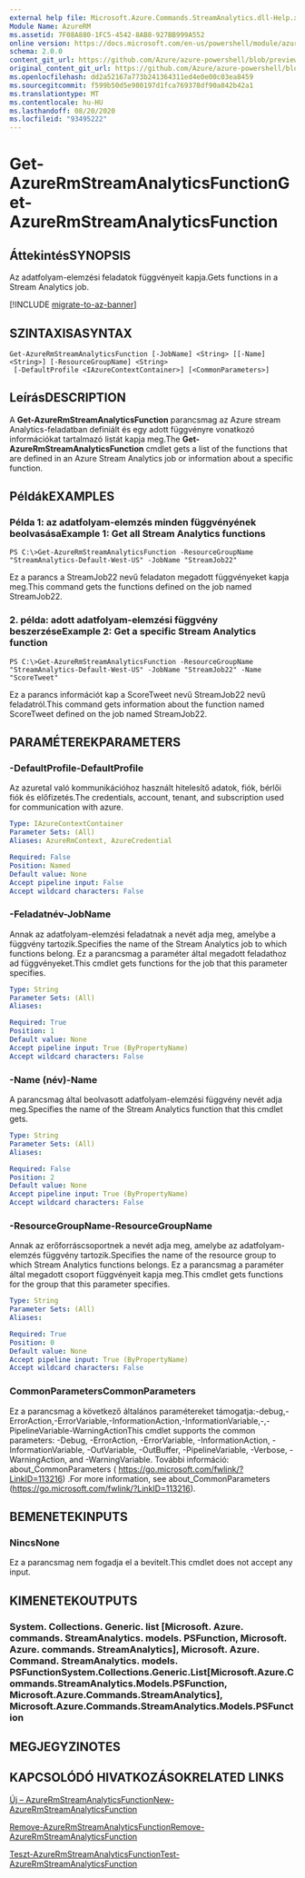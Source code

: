 ```yaml
---
external help file: Microsoft.Azure.Commands.StreamAnalytics.dll-Help.xml
Module Name: AzureRM
ms.assetid: 7F08A880-1FC5-4542-8AB8-927BB999A552
online version: https://docs.microsoft.com/en-us/powershell/module/azurerm.streamanalytics/get-azurermstreamanalyticsfunction
schema: 2.0.0
content_git_url: https://github.com/Azure/azure-powershell/blob/preview/src/ResourceManager/StreamAnalytics/Commands.StreamAnalytics/help/Get-AzureRmStreamAnalyticsFunction.md
original_content_git_url: https://github.com/Azure/azure-powershell/blob/preview/src/ResourceManager/StreamAnalytics/Commands.StreamAnalytics/help/Get-AzureRmStreamAnalyticsFunction.md
ms.openlocfilehash: dd2a52167a773b241364311ed4e0e00c03ea8459
ms.sourcegitcommit: f599b50d5e980197d1fca769378df90a842b42a1
ms.translationtype: MT
ms.contentlocale: hu-HU
ms.lasthandoff: 08/20/2020
ms.locfileid: "93495222"
---
```

# <span data-ttu-id="ff6e4-101">Get-AzureRmStreamAnalyticsFunction</span><span class="sxs-lookup"><span data-stu-id="ff6e4-101">Get-AzureRmStreamAnalyticsFunction</span></span>

## <span data-ttu-id="ff6e4-102">Áttekintés</span><span class="sxs-lookup"><span data-stu-id="ff6e4-102">SYNOPSIS</span></span>
<span data-ttu-id="ff6e4-103">Az adatfolyam-elemzési feladatok függvényeit kapja.</span><span class="sxs-lookup"><span data-stu-id="ff6e4-103">Gets functions in a Stream Analytics job.</span></span>

[!INCLUDE [migrate-to-az-banner](../../includes/migrate-to-az-banner.md)]

## <span data-ttu-id="ff6e4-104">SZINTAXISA</span><span class="sxs-lookup"><span data-stu-id="ff6e4-104">SYNTAX</span></span>

```
Get-AzureRmStreamAnalyticsFunction [-JobName] <String> [[-Name] <String>] [-ResourceGroupName] <String>
 [-DefaultProfile <IAzureContextContainer>] [<CommonParameters>]
```

## <span data-ttu-id="ff6e4-105">Leírás</span><span class="sxs-lookup"><span data-stu-id="ff6e4-105">DESCRIPTION</span></span>
<span data-ttu-id="ff6e4-106">A **Get-AzureRmStreamAnalyticsFunction** parancsmag az Azure stream Analytics-feladatban definiált és egy adott függvényre vonatkozó információkat tartalmazó listát kapja meg.</span><span class="sxs-lookup"><span data-stu-id="ff6e4-106">The **Get-AzureRmStreamAnalyticsFunction** cmdlet gets a list of the functions that are defined in an Azure Stream Analytics job or information about a specific function.</span></span>

## <span data-ttu-id="ff6e4-107">Példák</span><span class="sxs-lookup"><span data-stu-id="ff6e4-107">EXAMPLES</span></span>

### <span data-ttu-id="ff6e4-108">Példa 1: az adatfolyam-elemzés minden függvényének beolvasása</span><span class="sxs-lookup"><span data-stu-id="ff6e4-108">Example 1: Get all Stream Analytics functions</span></span>
```
PS C:\>Get-AzureRmStreamAnalyticsFunction -ResourceGroupName "StreamAnalytics-Default-West-US" -JobName "StreamJob22"
```

<span data-ttu-id="ff6e4-109">Ez a parancs a StreamJob22 nevű feladaton megadott függvényeket kapja meg.</span><span class="sxs-lookup"><span data-stu-id="ff6e4-109">This command gets the functions defined on the job named StreamJob22.</span></span>

### <span data-ttu-id="ff6e4-110">2. példa: adott adatfolyam-elemzési függvény beszerzése</span><span class="sxs-lookup"><span data-stu-id="ff6e4-110">Example 2: Get a specific Stream Analytics function</span></span>
```
PS C:\>Get-AzureRmStreamAnalyticsFunction -ResourceGroupName "StreamAnalytics-Default-West-US" -JobName "StreamJob22" -Name "ScoreTweet"
```

<span data-ttu-id="ff6e4-111">Ez a parancs információt kap a ScoreTweet nevű StreamJob22 nevű feladatról.</span><span class="sxs-lookup"><span data-stu-id="ff6e4-111">This command gets information about the function named ScoreTweet defined on the job named StreamJob22.</span></span>

## <span data-ttu-id="ff6e4-112">PARAMÉTEREK</span><span class="sxs-lookup"><span data-stu-id="ff6e4-112">PARAMETERS</span></span>

### <span data-ttu-id="ff6e4-113">-DefaultProfile</span><span class="sxs-lookup"><span data-stu-id="ff6e4-113">-DefaultProfile</span></span>
<span data-ttu-id="ff6e4-114">Az azuretal való kommunikációhoz használt hitelesítő adatok, fiók, bérlői fiók és előfizetés.</span><span class="sxs-lookup"><span data-stu-id="ff6e4-114">The credentials, account, tenant, and subscription used for communication with azure.</span></span>

```yaml
Type: IAzureContextContainer
Parameter Sets: (All)
Aliases: AzureRmContext, AzureCredential

Required: False
Position: Named
Default value: None
Accept pipeline input: False
Accept wildcard characters: False
```

### <span data-ttu-id="ff6e4-115">-Feladatnév</span><span class="sxs-lookup"><span data-stu-id="ff6e4-115">-JobName</span></span>
<span data-ttu-id="ff6e4-116">Annak az adatfolyam-elemzési feladatnak a nevét adja meg, amelybe a függvény tartozik.</span><span class="sxs-lookup"><span data-stu-id="ff6e4-116">Specifies the name of the Stream Analytics job to which functions belong.</span></span>
<span data-ttu-id="ff6e4-117">Ez a parancsmag a paraméter által megadott feladathoz ad függvényeket.</span><span class="sxs-lookup"><span data-stu-id="ff6e4-117">This cmdlet gets functions for the job that this parameter specifies.</span></span>

```yaml
Type: String
Parameter Sets: (All)
Aliases: 

Required: True
Position: 1
Default value: None
Accept pipeline input: True (ByPropertyName)
Accept wildcard characters: False
```

### <span data-ttu-id="ff6e4-118">-Name (név)</span><span class="sxs-lookup"><span data-stu-id="ff6e4-118">-Name</span></span>
<span data-ttu-id="ff6e4-119">A parancsmag által beolvasott adatfolyam-elemzési függvény nevét adja meg.</span><span class="sxs-lookup"><span data-stu-id="ff6e4-119">Specifies the name of the Stream Analytics function that this cmdlet gets.</span></span>

```yaml
Type: String
Parameter Sets: (All)
Aliases: 

Required: False
Position: 2
Default value: None
Accept pipeline input: True (ByPropertyName)
Accept wildcard characters: False
```

### <span data-ttu-id="ff6e4-120">-ResourceGroupName</span><span class="sxs-lookup"><span data-stu-id="ff6e4-120">-ResourceGroupName</span></span>
<span data-ttu-id="ff6e4-121">Annak az erőforráscsoportnek a nevét adja meg, amelybe az adatfolyam-elemzés függvény tartozik.</span><span class="sxs-lookup"><span data-stu-id="ff6e4-121">Specifies the name of the resource group to which Stream Analytics functions belongs.</span></span>
<span data-ttu-id="ff6e4-122">Ez a parancsmag a paraméter által megadott csoport függvényeit kapja meg.</span><span class="sxs-lookup"><span data-stu-id="ff6e4-122">This cmdlet gets functions for the group that this parameter specifies.</span></span>

```yaml
Type: String
Parameter Sets: (All)
Aliases: 

Required: True
Position: 0
Default value: None
Accept pipeline input: True (ByPropertyName)
Accept wildcard characters: False
```

### <span data-ttu-id="ff6e4-123">CommonParameters</span><span class="sxs-lookup"><span data-stu-id="ff6e4-123">CommonParameters</span></span>
<span data-ttu-id="ff6e4-124">Ez a parancsmag a következő általános paramétereket támogatja:-debug,-ErrorAction,-ErrorVariable,-InformationAction,-InformationVariable,-,-PipelineVariable-WarningAction</span><span class="sxs-lookup"><span data-stu-id="ff6e4-124">This cmdlet supports the common parameters: -Debug, -ErrorAction, -ErrorVariable, -InformationAction, -InformationVariable, -OutVariable, -OutBuffer, -PipelineVariable, -Verbose, -WarningAction, and -WarningVariable.</span></span> <span data-ttu-id="ff6e4-125">További információ: about_CommonParameters ( https://go.microsoft.com/fwlink/?LinkID=113216) .</span><span class="sxs-lookup"><span data-stu-id="ff6e4-125">For more information, see about_CommonParameters (https://go.microsoft.com/fwlink/?LinkID=113216).</span></span>

## <span data-ttu-id="ff6e4-126">BEMENETEK</span><span class="sxs-lookup"><span data-stu-id="ff6e4-126">INPUTS</span></span>

### <span data-ttu-id="ff6e4-127">Nincs</span><span class="sxs-lookup"><span data-stu-id="ff6e4-127">None</span></span>
<span data-ttu-id="ff6e4-128">Ez a parancsmag nem fogadja el a bevitelt.</span><span class="sxs-lookup"><span data-stu-id="ff6e4-128">This cmdlet does not accept any input.</span></span>

## <span data-ttu-id="ff6e4-129">KIMENETEK</span><span class="sxs-lookup"><span data-stu-id="ff6e4-129">OUTPUTS</span></span>

### <span data-ttu-id="ff6e4-130">System. Collections. Generic. list [Microsoft. Azure. commands. StreamAnalytics. models. PSFunction, Microsoft. Azure. commands. StreamAnalytics], Microsoft. Azure. Command. StreamAnalytics. models. PSFunction</span><span class="sxs-lookup"><span data-stu-id="ff6e4-130">System.Collections.Generic.List[Microsoft.Azure.Commands.StreamAnalytics.Models.PSFunction, Microsoft.Azure.Commands.StreamAnalytics], Microsoft.Azure.Commands.StreamAnalytics.Models.PSFunction</span></span>

## <span data-ttu-id="ff6e4-131">MEGJEGYZI</span><span class="sxs-lookup"><span data-stu-id="ff6e4-131">NOTES</span></span>

## <span data-ttu-id="ff6e4-132">KAPCSOLÓDÓ HIVATKOZÁSOK</span><span class="sxs-lookup"><span data-stu-id="ff6e4-132">RELATED LINKS</span></span>

[<span data-ttu-id="ff6e4-133">Új – AzureRmStreamAnalyticsFunction</span><span class="sxs-lookup"><span data-stu-id="ff6e4-133">New-AzureRmStreamAnalyticsFunction</span></span>](./New-AzureRmStreamAnalyticsFunction.md)

[<span data-ttu-id="ff6e4-134">Remove-AzureRmStreamAnalyticsFunction</span><span class="sxs-lookup"><span data-stu-id="ff6e4-134">Remove-AzureRmStreamAnalyticsFunction</span></span>](./Remove-AzureRmStreamAnalyticsFunction.md)

[<span data-ttu-id="ff6e4-135">Teszt-AzureRmStreamAnalyticsFunction</span><span class="sxs-lookup"><span data-stu-id="ff6e4-135">Test-AzureRmStreamAnalyticsFunction</span></span>](./Test-AzureRmStreamAnalyticsFunction.md)


